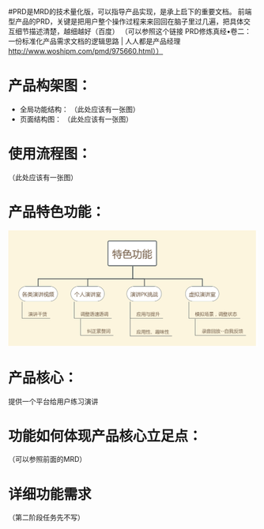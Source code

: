 #PRD是MRD的技术量化版，可以指导产品实现，是承上启下的重要文档。
前端型产品的PRD，关键是把用户整个操作过程来来回回在脑子里过几遍，把具体交互细节描述清楚，越细越好（百度）
（可以参照这个链接 PRD修炼真经•卷二：一份标准化产品需求文档的逻辑思路 | 人人都是产品经理  http://www.woshipm.com/pmd/975660.html））
# 产品构架图：
* 全局功能结构：
（此处应该有一张图）
* 页面结构图：
（此处应该有一张图）
# 使用流程图：
（此处应该有一张图）
# 产品特色功能：
<img src="images/特色功能.jpg"  alt="特色功能" />

# 产品核心：
提供一个平台给用户练习演讲

# 功能如何体现产品核心立足点：
（可以参照前面的MRD）
# 详细功能需求
（第二阶段任务先不写）
